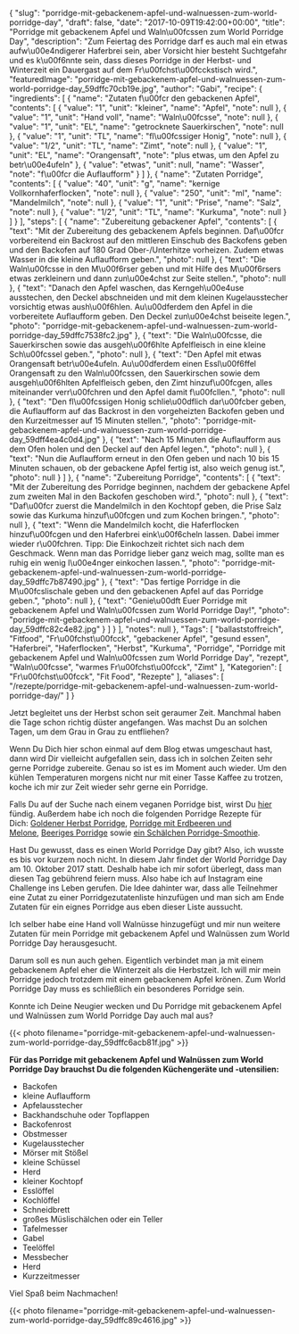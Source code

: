 {
    "slug": "porridge-mit-gebackenem-apfel-und-walnuessen-zum-world-porridge-day",
    "draft": false,
    "date": "2017-10-09T19:42:00+00:00",
    "title": "Porridge mit gebackenem Apfel und Waln\u00fcssen zum World Porridge Day",
    "description": "Zum Feiertag des Porridge darf es auch mal ein etwas aufw\u00e4ndigerer Haferbrei sein, aber Vorsicht hier besteht Suchtgefahr und es k\u00f6nnte sein, dass dieses Porridge in der Herbst- und Winterzeit ein Dauergast auf dem Fr\u00fchst\u00fcckstisch wird.",
    "featuredImage": "porridge-mit-gebackenem-apfel-und-walnuessen-zum-world-porridge-day_59dffc70cb19e.jpg",
    "author": "Gabi",
    "recipe": {
        "ingredients": [
            {
                "name": "Zutaten f\u00fcr den gebackenen Apfel",
                "contents": [
                    {
                        "value": "1",
                        "unit": "kleiner",
                        "name": "Apfel",
                        "note": null
                    },
                    {
                        "value": "1",
                        "unit": "Hand voll",
                        "name": "Waln\u00fcsse",
                        "note": null
                    },
                    {
                        "value": "1",
                        "unit": "EL",
                        "name": "getrocknete Sauerkirschen",
                        "note": null
                    },
                    {
                        "value": "1",
                        "unit": "TL",
                        "name": "fl\u00fcssiger Honig",
                        "note": null
                    },
                    {
                        "value": "1\/2",
                        "unit": "TL",
                        "name": "Zimt",
                        "note": null
                    },
                    {
                        "value": "1",
                        "unit": "EL",
                        "name": "Orangensaft",
                        "note": "plus etwas, um den Apfel zu betr\u00e4ufeln"
                    },
                    {
                        "value": "etwas",
                        "unit": null,
                        "name": "Wasser",
                        "note": "f\u00fcr die Auflaufform"
                    }
                ]
            },
            {
                "name": "Zutaten Porridge",
                "contents": [
                    {
                        "value": "40",
                        "unit": "g",
                        "name": "kernige Vollkornhaferflocken",
                        "note": null
                    },
                    {
                        "value": "250",
                        "unit": "ml",
                        "name": "Mandelmilch",
                        "note": null
                    },
                    {
                        "value": "1",
                        "unit": "Prise",
                        "name": "Salz",
                        "note": null
                    },
                    {
                        "value": "1\/2",
                        "unit": "TL",
                        "name": "Kurkuma",
                        "note": null
                    }
                ]
            }
        ],
        "steps": [
            {
                "name": "Zubereitung gebackener Apfel",
                "contents": [
                    {
                        "text": "Mit der Zubereitung des gebackenem Apfels beginnen. Daf\u00fcr vorbereitend ein Backrost auf den mittleren Einschub des Backofens geben und den Backofen auf 180 Grad Ober-\/Unterhitze vorheizen. Zudem etwas Wasser in die kleine Auflaufform geben.",
                        "photo": null
                    },
                    {
                        "text": "Die Waln\u00fcsse in den M\u00f6rser geben und mit Hilfe des M\u00f6rsers etwas zerkleinern und dann zun\u00e4chst zur Seite stellen.",
                        "photo": null
                    },
                    {
                        "text": "Danach den Apfel waschen, das Kerngeh\u00e4use ausstechen, den Deckel abschneiden und mit dem kleinen Kugelausstecher vorsichtig etwas aush\u00f6hlen. Au\u00dferdem den Apfel in die vorbereitete Auflaufform geben. Den Deckel zun\u00e4chst beiseite legen.",
                        "photo": "porridge-mit-gebackenem-apfel-und-walnuessen-zum-world-porridge-day_59dffc7538fc2.jpg"
                    },
                    {
                        "text": "Die Waln\u00fcsse, die Sauerkirschen sowie das ausgeh\u00f6hlte Apfelfleisch in eine kleine Sch\u00fcssel geben.",
                        "photo": null
                    },
                    {
                        "text": "Den Apfel mit etwas Orangensaft betr\u00e4ufeln. Au\u00dferdem einen Essl\u00f6ffel Orangensaft zu den Waln\u00fcssen, den Sauerkirschen sowie dem ausgeh\u00f6hlten Apfelfleisch geben, den Zimt hinzuf\u00fcgen, alles miteinander verr\u00fchren und den Apfel damit f\u00fcllen.",
                        "photo": null
                    },
                    {
                        "text": "Den fl\u00fcssigen Honig schlie\u00dflich dar\u00fcber geben, die Auflaufform auf das Backrost in den vorgeheizten Backofen geben und den Kurzeitmesser auf 15 Minuten stellen.",
                        "photo": "porridge-mit-gebackenem-apfel-und-walnuessen-zum-world-porridge-day_59dff4ea4c0d4.jpg"
                    },
                    {
                        "text": "Nach 15 Minuten die Auflaufform aus dem Ofen holen und den Deckel auf den Apfel legen.",
                        "photo": null
                    },
                    {
                        "text": "Nun die Auflaufform erneut in den Ofen geben und nach 10 bis 15 Minuten schauen, ob der gebackene Apfel fertig ist, also weich genug ist.",
                        "photo": null
                    }
                ]
            },
            {
                "name": "Zubereitung Porridge",
                "contents": [
                    {
                        "text": "Mit der Zubereitung des Porridge beginnen, nachdem der gebackene Apfel zum zweiten Mal in den Backofen geschoben wird.",
                        "photo": null
                    },
                    {
                        "text": "Daf\u00fcr zuerst die Mandelmilch in den Kochtopf geben, die Prise Salz sowie das Kurkuma hinzuf\u00fcgen und zum Kochen bringen.",
                        "photo": null
                    },
                    {
                        "text": "Wenn die Mandelmilch kocht, die Haferflocken hinzuf\u00fcgen und den Haferbrei eink\u00f6cheln lassen. Dabei immer wieder r\u00fchren. Tipp: Die Einkochzeit richtet sich nach dem Geschmack. Wenn man das Porridge lieber ganz weich mag, sollte man es ruhig ein wenig l\u00e4nger einkochen lassen.",
                        "photo": "porridge-mit-gebackenem-apfel-und-walnuessen-zum-world-porridge-day_59dffc7b87490.jpg"
                    },
                    {
                        "text": "Das fertige Porridge in die M\u00fcslischale geben und den gebackenen Apfel auf das Porridge geben.",
                        "photo": null
                    },
                    {
                        "text": "Genie\u00dft Euer Porridge mit gebackenem Apfel und Waln\u00fcssen zum World Porridge Day!",
                        "photo": "porridge-mit-gebackenem-apfel-und-walnuessen-zum-world-porridge-day_59dffc82c4e82.jpg"
                    }
                ]
            }
        ],
        "notes": null
    },
    "Tags": [
        "ballaststoffreich",
        "Fitfood",
        "Fr\u00fchst\u00fcck",
        "gebackener Apfel",
        "gesund essen",
        "Haferbrei",
        "Haferflocken",
        "Herbst",
        "Kurkuma",
        "Porridge",
        "Porridge mit gebackenem Apfel und Waln\u00fcssen zum World Porridge Day",
        "rezept",
        "Waln\u00fcsse",
        "warmes Fr\u00fchst\u00fcck",
        "Zimt"
    ],
    "Kategorien": [
        "Fr\u00fchst\u00fcck",
        "Fit Food",
        "Rezepte"
    ],
    "aliases": [
        "\/rezepte\/porridge-mit-gebackenem-apfel-und-walnuessen-zum-world-porridge-day\/"
    ]
}

Jetzt begleitet uns der Herbst schon seit geraumer Zeit. Manchmal haben die Tage schon richtig düster angefangen. Was machst Du an solchen Tagen, um dem Grau in Grau zu entfliehen?

Wenn Du Dich hier schon einmal auf dem Blog etwas umgeschaut hast, dann wird Dir vielleicht aufgefallen sein, dass ich in solchen Zeiten sehr gerne Porridge zubereite. Genau so ist es im Moment auch wieder. Um den kühlen Temperaturen morgens nicht nur mit einer Tasse Kaffee zu trotzen, koche ich mir zur Zeit wieder sehr gerne ein Porridge.

Falls Du auf der Suche nach einem veganen Porridge bist, wirst Du [hier][1] fündig. Außerdem habe ich noch die folgenden Porridge Rezepte für Dich: [Goldener Herbst Porridge][2], [Porridge mit Erdbeeren und Melone](https://kochfokus.de/rezepte/porridge-mit-erdbeeren-und-melone/ "Porridge mit Erdbeeren und Melone"), [Beeriges Porridge](https://kochfokus.de/rezepte/beeriges-porridge/ "Beeriges Porridge") sowie [ein Schälchen Porridge-Smoothie](https://kochfokus.de/rezepte/das-perfekte-fruehstueck-ein-schaelchen-porridge-smoothie/ "ein Schälchen Porridge-Smoothie").

Hast Du gewusst, dass es einen World Porridge Day gibt? Also, ich wusste es bis vor kurzem noch nicht. In diesem Jahr findet der World Porridge Day am 10. Oktober 2017 statt. Deshalb habe ich mir sofort überlegt, dass man diesen Tag gebührend feiern muss. Also habe ich auf Instagram eine Challenge ins Leben gerufen. Die Idee dahinter war, dass alle Teilnehmer eine Zutat zu einer Porridgezutatenliste hinzufügen und man sich am Ende Zutaten für ein eignes Porridge aus eben dieser Liste aussucht.

Ich selber habe eine Hand voll Walnüsse hinzugefügt und mir nun weitere Zutaten für mein Porridge mit gebackenem Apfel und Walnüssen zum World Porridge Day herausgesucht.

Darum soll es nun auch gehen. Eigentlich verbindet man ja mit einem gebackenem Apfel eher die Winterzeit als die Herbstzeit. Ich will mir mein Porridge jedoch trotzdem mit einem gebackenem Apfel krönen. Zum World Porridge Day muss es schließlich ein besonderes Porridge sein.

Konnte ich Deine Neugier wecken und Du Porridge mit gebackenem Apfel und Walnüssen zum World Porridge Day auch mal aus?

{{< photo filename="porridge-mit-gebackenem-apfel-und-walnuessen-zum-world-porridge-day_59dffc6acb81f.jpg" >}}

**Für das Porridge mit gebackenem Apfel und Walnüssen zum World Porridge Day brauchst Du die folgenden Küchengeräte und -utensilien:**

 * Backofen
 * kleine Auflaufform
 * Apfelausstecher
 * Backhandschuhe oder Topflappen
 * Backofenrost
 * Obstmesser
 * Kugelausstecher
 * Mörser mit Stößel
 * kleine Schüssel
 * Herd
 * kleiner Kochtopf
 * Esslöffel
 * Kochlöffel
 * Schneidbrett
 * großes Müslischälchen oder ein Teller
 * Tafelmesser
 * Gabel
 * Teelöffel
 * Messbecher
 * Herd
 * Kurzzeitmesser

Viel Spaß beim Nachmachen!

{{< photo filename="porridge-mit-gebackenem-apfel-und-walnuessen-zum-world-porridge-day_59dffc89c4616.jpg" >}}





 [1]: https://kochfokus.de/rezepte/veganes-mandel-porridge/
 [2]: https://kochfokus.de/rezepte/goldener-herbst-porridge/